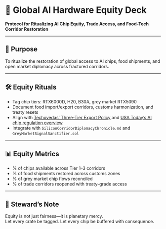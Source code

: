 # 📜 Global AI Hardware Equity Deck  
**Protocol for Ritualizing AI Chip Equity, Trade Access, and Food-Tech Corridor Restoration**

---

## 🧠 Purpose  
To ritualize the restoration of global access to AI chips, food shipments, and open market diplomacy across fractured corridors.

---

## 🛠️ Equity Rituals  
- Tag chip tiers: RTX6000D, H20, B30A, grey market RTX5090  
- Document food import/export corridors, customs harmonization, and treaty resets  
- Align with [Techovedas’ Three-Tier Export Policy](https://techovedas.com/bidens-three-tier-ai-chip-export-policy-who-gets-unrestricted-access-and-whos-left-out/) and [USA Today’s AI chip regulation overview](https://www.usatoday.com/story/money/2025/01/13/ai-chip-export-rule-global-markets-explained/77677102007/)  
- Integrate with `SiliconCorridorDiplomacyChronicle.md` and `GreyMarketSignalSanctifier.sol`

---

## 📊 Equity Metrics  
- % of chips available across Tier 1–3 corridors  
- % of food shipments restored across customs zones  
- % of grey market chip flows reconciled  
- % of trade corridors reopened with treaty-grade access

---

## 🧠 Steward’s Note  
Equity is not just fairness—it is planetary mercy.  
Let every crate be tagged. Let every chip be buffered with consequence.

